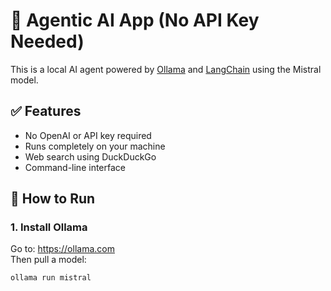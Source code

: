 # 🧠 Agentic AI App (No API Key Needed)

This is a local AI agent powered by [Ollama](https://ollama.com) and [LangChain](https://www.langchain.com/) using the Mistral model.

## ✅ Features

- No OpenAI or API key required
- Runs completely on your machine
- Web search using DuckDuckGo
- Command-line interface

## 🚀 How to Run

### 1. Install Ollama
Go to: https://ollama.com  
Then pull a model:
```bash
ollama run mistral
